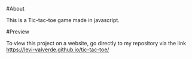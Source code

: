 #About

This is a Tic-tac-toe game made in javascript.

#Preview

To view this project on a website, go directly to my repository via the link https://levi-valverde.github.io/tic-tac-toe/
